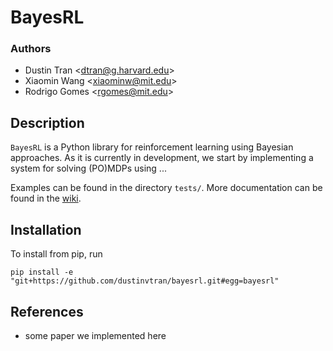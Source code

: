 # BayesRL
### Authors
* Dustin Tran \<dtran@g.harvard.edu\>
* Xiaomin Wang \<xiaominw@mit.edu\>
* Rodrigo Gomes \<rgomes@mit.edu\>

## Description
`BayesRL` is a Python library for reinforcement learning using Bayesian approaches. As it is currently in development, we start by implementing a system for solving (PO)MDPs using ...

Examples can be found in the directory `tests/`. More documentation can be found in the [wiki](../../wiki).

## Installation
To install from pip, run
```{bash}
pip install -e "git+https://github.com/dustinvtran/bayesrl.git#egg=bayesrl"
```

## References
* some paper we implemented here
